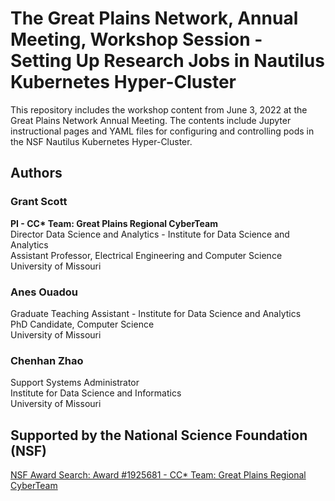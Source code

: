 # The Great Plains Network, Annual Meeting, Workshop Session - Setting Up Research Jobs in Nautilus Kubernetes Hyper-Cluster

This repository includes the workshop content from June 3, 2022 at the Great Plains Network Annual Meeting.
The contents include Jupyter instructional pages and YAML files for configuring and controlling pods in the NSF Nautilus Kubernetes Hyper-Cluster.

## Authors
### Grant Scott
__PI - CC* Team: Great Plains Regional CyberTeam__  
Director Data Science and Analytics  - Institute for Data Science and Analytics    
Assistant Professor, Electrical Engineering and Computer Science  
University of Missouri  


### Anes Ouadou
Graduate Teaching Assistant - Institute for Data Science and Analytics  
PhD Candidate, Computer Science  
University of Missouri

### Chenhan Zhao
Support Systems Administrator  
Institute for Data Science and Informatics  
University of Missouri  

## Supported by the National Science Foundation (NSF)

[NSF Award Search: Award #1925681 - CC* Team: Great Plains Regional CyberTeam](https://www.nsf.gov/awardsearch/showAward?AWD_ID=1925681)
